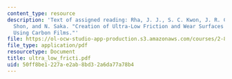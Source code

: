 ```yaml
---
content_type: resource
description: 'Text of assigned reading: Rha, J. J., S. C. Kwon, J. R. Cho, W. Yim
  Shon, and N. Saka. "Creation of Ultra-Low Friction and Wear Surfaces for Micro-Devices
  Using Carbon Films."'
file: https://ol-ocw-studio-app-production.s3.amazonaws.com/courses/2-800-tribology-fall-2004/50ff8be1227ae2ab8bd32a6da77a78b4_ultra_low_fricti.pdf
file_type: application/pdf
resourcetype: Document
title: ultra_low_fricti.pdf
uid: 50ff8be1-227a-e2ab-8bd3-2a6da77a78b4
---
```

